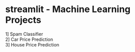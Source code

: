 # streamlit - Machine Learning Projects

1] Spam Classifier <br>
2] Car Price Prediction <br>
3] House Price Prediction